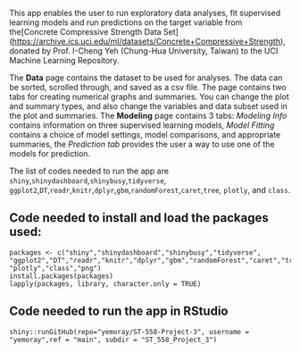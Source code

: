 This app enables the user to run exploratory data analyses, fit supervised learning models and run predictions on the target variable from the[Concrete Compressive Strength Data Set] (https://archive.ics.uci.edu/ml/datasets/Concrete+Compressive+Strength), donated by Prof. I-Cheng Yeh (Chung-Hua University, Taiwan) to the UCI Machine Learning Repository.

The __Data__ page contains the dataset to be used for analyses. The data can be sorted, scrolled through, and saved as a csv file. The page contains two tabs for  creating numerical graphs and summaries. You can change the plot and summary types, and also change the variables and data subset used in the plot and summaries. The __Modeling__ page contains 3 tabs: _Modeling Info_ contains information on three supervised learning models, _Model Fitting_ contains a choice of model settings, model comparisons, and appropriate summaries, the _Prediction tab_ provides the user a way to use one of the models for prediction.

The list of codes needed to run the app are `shiny`,`shinydashboard`,`shinybusy`,`tidyverse`, `ggplot2`,`DT`,`readr`,`knitr`,`dplyr`,`gbm`,`randomForest`,`caret`,`tree`, `plotly`, and `class`.

## Code needed to install and load the packages used:
```{r,eval = T}
packages <- c("shiny","shinydashboard","shinybusy","tidyverse", "ggplot2","DT","readr","knitr","dplyr","gbm","randomForest","caret","tree", "plotly","class","png")
install.packages(packages)
lapply(packages, library, character.only = TRUE)
```


## Code needed to run the app in RStudio
```{r, eval=T}
shiny::runGitHub(repo="yemoray/ST-558-Project-3", username = "yemoray",ref = "main", subdir = "ST_558_Project_3")
```
